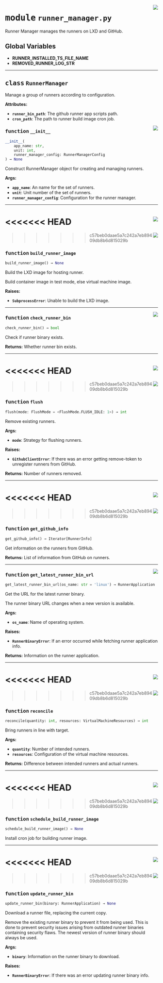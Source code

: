 <!-- markdownlint-disable -->

<a href="../src/runner_manager.py#L0"><img align="right" style="float:right;" src="https://img.shields.io/badge/-source-cccccc?style=flat-square"></a>

# <kbd>module</kbd> `runner_manager.py`
Runner Manager manages the runners on LXD and GitHub. 

**Global Variables**
---------------
- **RUNNER_INSTALLED_TS_FILE_NAME**
- **REMOVED_RUNNER_LOG_STR**


---

## <kbd>class</kbd> `RunnerManager`
Manage a group of runners according to configuration. 



**Attributes:**
 
 - <b>`runner_bin_path`</b>:  The github runner app scripts path. 
 - <b>`cron_path`</b>:  The path to runner build image cron job. 

<a href="../src/runner_manager.py#L60"><img align="right" style="float:right;" src="https://img.shields.io/badge/-source-cccccc?style=flat-square"></a>

### <kbd>function</kbd> `__init__`

```python
__init__(
    app_name: str,
    unit: int,
    runner_manager_config: RunnerManagerConfig
) → None
```

Construct RunnerManager object for creating and managing runners. 



**Args:**
 
 - <b>`app_name`</b>:  An name for the set of runners. 
 - <b>`unit`</b>:  Unit number of the set of runners. 
 - <b>`runner_manager_config`</b>:  Configuration for the runner manager. 




---

<<<<<<< HEAD
<a href="../src/runner_manager.py#L776"><img align="right" style="float:right;" src="https://img.shields.io/badge/-source-cccccc?style=flat-square"></a>
=======
<a href="../src/runner_manager.py#L741"><img align="right" style="float:right;" src="https://img.shields.io/badge/-source-cccccc?style=flat-square"></a>
>>>>>>> c57beb0daae5a7c242a7eb89409db8b6d815029b

### <kbd>function</kbd> `build_runner_image`

```python
build_runner_image() → None
```

Build the LXD image for hosting runner. 

Build container image in test mode, else virtual machine image. 



**Raises:**
 
 - <b>`SubprocessError`</b>:  Unable to build the LXD image. 

---

<a href="../src/runner_manager.py#L112"><img align="right" style="float:right;" src="https://img.shields.io/badge/-source-cccccc?style=flat-square"></a>

### <kbd>function</kbd> `check_runner_bin`

```python
check_runner_bin() → bool
```

Check if runner binary exists. 



**Returns:**
  Whether runner bin exists. 

---

<<<<<<< HEAD
<a href="../src/runner_manager.py#L596"><img align="right" style="float:right;" src="https://img.shields.io/badge/-source-cccccc?style=flat-square"></a>
=======
<a href="../src/runner_manager.py#L579"><img align="right" style="float:right;" src="https://img.shields.io/badge/-source-cccccc?style=flat-square"></a>
>>>>>>> c57beb0daae5a7c242a7eb89409db8b6d815029b

### <kbd>function</kbd> `flush`

```python
flush(mode: FlushMode = <FlushMode.FLUSH_IDLE: 1>) → int
```

Remove existing runners. 



**Args:**
 
 - <b>`mode`</b>:  Strategy for flushing runners. 



**Raises:**
 
 - <b>`GithubClientError`</b>:  If there was an error getting remove-token to unregister runners                 from GitHub. 



**Returns:**
 Number of runners removed. 

---

<<<<<<< HEAD
<a href="../src/runner_manager.py#L215"><img align="right" style="float:right;" src="https://img.shields.io/badge/-source-cccccc?style=flat-square"></a>
=======
<a href="../src/runner_manager.py#L206"><img align="right" style="float:right;" src="https://img.shields.io/badge/-source-cccccc?style=flat-square"></a>
>>>>>>> c57beb0daae5a7c242a7eb89409db8b6d815029b

### <kbd>function</kbd> `get_github_info`

```python
get_github_info() → Iterator[RunnerInfo]
```

Get information on the runners from GitHub. 



**Returns:**
  List of information from GitHub on runners. 

---

<a href="../src/utilities.py#L120"><img align="right" style="float:right;" src="https://img.shields.io/badge/-source-cccccc?style=flat-square"></a>

### <kbd>function</kbd> `get_latest_runner_bin_url`

```python
get_latest_runner_bin_url(os_name: str = 'linux') → RunnerApplication
```

Get the URL for the latest runner binary. 

The runner binary URL changes when a new version is available. 



**Args:**
 
 - <b>`os_name`</b>:  Name of operating system. 



**Raises:**
 
 - <b>`RunnerBinaryError`</b>:  If an error occurred while fetching runner application info. 



**Returns:**
 Information on the runner application. 

---

<<<<<<< HEAD
<a href="../src/runner_manager.py#L491"><img align="right" style="float:right;" src="https://img.shields.io/badge/-source-cccccc?style=flat-square"></a>
=======
<a href="../src/runner_manager.py#L474"><img align="right" style="float:right;" src="https://img.shields.io/badge/-source-cccccc?style=flat-square"></a>
>>>>>>> c57beb0daae5a7c242a7eb89409db8b6d815029b

### <kbd>function</kbd> `reconcile`

```python
reconcile(quantity: int, resources: VirtualMachineResources) → int
```

Bring runners in line with target. 



**Args:**
 
 - <b>`quantity`</b>:  Number of intended runners. 
 - <b>`resources`</b>:  Configuration of the virtual machine resources. 



**Returns:**
 Difference between intended runners and actual runners. 

---

<<<<<<< HEAD
<a href="../src/runner_manager.py#L789"><img align="right" style="float:right;" src="https://img.shields.io/badge/-source-cccccc?style=flat-square"></a>
=======
<a href="../src/runner_manager.py#L751"><img align="right" style="float:right;" src="https://img.shields.io/badge/-source-cccccc?style=flat-square"></a>
>>>>>>> c57beb0daae5a7c242a7eb89409db8b6d815029b

### <kbd>function</kbd> `schedule_build_runner_image`

```python
schedule_build_runner_image() → None
```

Install cron job for building runner image. 

---

<<<<<<< HEAD
<a href="../src/utilities.py#L143"><img align="right" style="float:right;" src="https://img.shields.io/badge/-source-cccccc?style=flat-square"></a>
=======
<a href="../src/utilities.py#L139"><img align="right" style="float:right;" src="https://img.shields.io/badge/-source-cccccc?style=flat-square"></a>
>>>>>>> c57beb0daae5a7c242a7eb89409db8b6d815029b

### <kbd>function</kbd> `update_runner_bin`

```python
update_runner_bin(binary: RunnerApplication) → None
```

Download a runner file, replacing the current copy. 

Remove the existing runner binary to prevent it from being used. This is done to prevent security issues arising from outdated runner binaries containing security flaws. The newest version of runner binary should always be used. 



**Args:**
 
 - <b>`binary`</b>:  Information on the runner binary to download. 



**Raises:**
 
 - <b>`RunnerBinaryError`</b>:  If there was an error updating runner binary info. 



